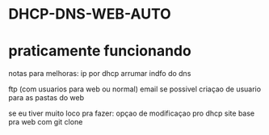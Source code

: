 # DHCP-DNS-WEB-AUTO
# praticamente funcionando

notas para melhoras:
ip por dhcp
arrumar indfo do dns

ftp (com usuarios para web ou normal)
email se possivel
criaçao de usuario para as pastas do web



se eu tiver muito loco pra fazer:
opçao de modificaçao pro dhcp
site base pra web com git clone
